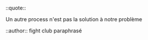 ::quote::

Un autre process n'est pas la solution à notre <Variant type="warning">problème</Variant> 

::author:: 
fight club paraphrasé


